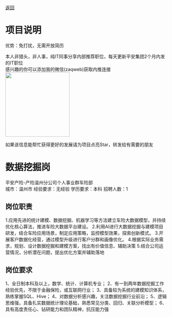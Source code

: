 [返回](../)

# 项目说明

优势：免打扰，无需开放简历

本人非猎头，非人事，纯IT同事分享内部推荐职位，每天更新平安集团2个月内发的IT职位  
感兴趣的你可以添加我的微信(zaqweb)获取内推连接  
<img src="https://github.com/zaqweb/PA-IT-JOBS/blob/master/WechatICode.jpeg"  height="200" width="200">

如果该信息能帮忙获得更好的发展请为项目点亮Star，转发给有需要的朋友

# 数据挖掘岗
平安产险-产险温州分公司个人事业群车险部  
城市：温州市 经验要求：无经验 学历要求：本科  招聘人数：1

## 岗位职责
1.应用先进的统计建模、数据挖掘、机器学习等方法建立车险大数据模型，并持续优化核心算法，推进车险大数据平台建设。
2.利用AI进行大数据挖掘与建模项目研发，结合车险应用场景，制定应用策略，监控模型效果，探索创新模式。
3.开展客户数据化经营，通过模型升级进行客户分群和画像优化。
4.根据实际业务需求，规划、设计数据挖掘和建模方案，找出有价值信息、辅助决策
5.结合公司运营情况，分析潜在问题，提出优化方案并辅助落地

## 岗位要求
1、全日制本科及以上，数学、统计、计算机专业；
2、有一到两年数据挖掘工作经验优先，不限于金融保险，或互联网行业；
3、具备较为系统的建模知识体系， 熟练掌握SQL、Hive；
4、对数据分析感兴趣，关注数据挖掘行业前沿；
5、逻辑思维强，具备扎实数据统计理论基础，熟悉常见分类、回归、关联分析模型；
6、具有高度责任心、钻研能力和团队精神，抗压能力强




